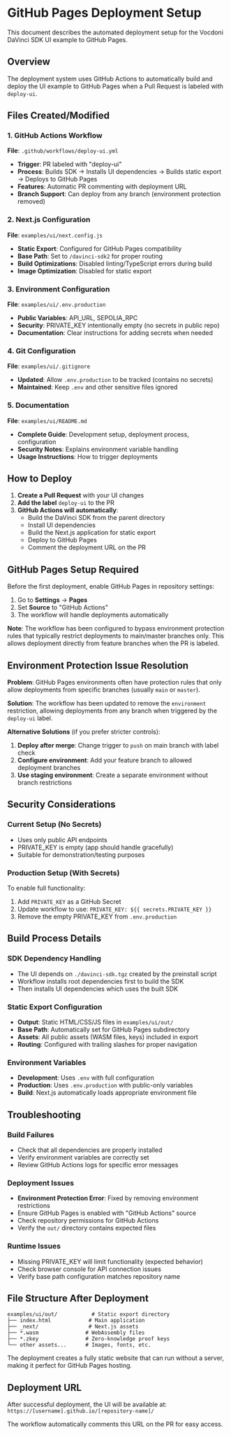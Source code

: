 # GitHub Pages Deployment Setup

This document describes the automated deployment setup for the Vocdoni DaVinci SDK UI example to GitHub Pages.

## Overview

The deployment system uses GitHub Actions to automatically build and deploy the UI example to GitHub Pages when a Pull Request is labeled with `deploy-ui`.

## Files Created/Modified

### 1. GitHub Actions Workflow
**File**: `.github/workflows/deploy-ui.yml`
- **Trigger**: PR labeled with "deploy-ui"
- **Process**: Builds SDK → Installs UI dependencies → Builds static export → Deploys to GitHub Pages
- **Features**: Automatic PR commenting with deployment URL
- **Branch Support**: Can deploy from any branch (environment protection removed)

### 2. Next.js Configuration
**File**: `examples/ui/next.config.js`
- **Static Export**: Configured for GitHub Pages compatibility
- **Base Path**: Set to `/davinci-sdk2` for proper routing
- **Build Optimizations**: Disabled linting/TypeScript errors during build
- **Image Optimization**: Disabled for static export

### 3. Environment Configuration
**File**: `examples/ui/.env.production`
- **Public Variables**: API_URL, SEPOLIA_RPC
- **Security**: PRIVATE_KEY intentionally empty (no secrets in public repo)
- **Documentation**: Clear instructions for adding secrets when needed

### 4. Git Configuration
**File**: `examples/ui/.gitignore`
- **Updated**: Allow `.env.production` to be tracked (contains no secrets)
- **Maintained**: Keep `.env` and other sensitive files ignored

### 5. Documentation
**File**: `examples/ui/README.md`
- **Complete Guide**: Development setup, deployment process, configuration
- **Security Notes**: Explains environment variable handling
- **Usage Instructions**: How to trigger deployments

## How to Deploy

1. **Create a Pull Request** with your UI changes
2. **Add the label** `deploy-ui` to the PR
3. **GitHub Actions will automatically**:
   - Build the DaVinci SDK from the parent directory
   - Install UI dependencies
   - Build the Next.js application for static export
   - Deploy to GitHub Pages
   - Comment the deployment URL on the PR

## GitHub Pages Setup Required

Before the first deployment, enable GitHub Pages in repository settings:
1. Go to **Settings** → **Pages**
2. Set **Source** to "GitHub Actions"
3. The workflow will handle deployments automatically

**Note**: The workflow has been configured to bypass environment protection rules that typically restrict deployments to main/master branches only. This allows deployment directly from feature branches when the PR is labeled.

## Environment Protection Issue Resolution

**Problem**: GitHub Pages environments often have protection rules that only allow deployments from specific branches (usually `main` or `master`).

**Solution**: The workflow has been updated to remove the `environment` restriction, allowing deployments from any branch when triggered by the `deploy-ui` label.

**Alternative Solutions** (if you prefer stricter controls):
1. **Deploy after merge**: Change trigger to `push` on main branch with label check
2. **Configure environment**: Add your feature branch to allowed deployment branches
3. **Use staging environment**: Create a separate environment without branch restrictions

## Security Considerations

### Current Setup (No Secrets)
- Uses only public API endpoints
- PRIVATE_KEY is empty (app should handle gracefully)
- Suitable for demonstration/testing purposes

### Production Setup (With Secrets)
To enable full functionality:
1. Add `PRIVATE_KEY` as a GitHub Secret
2. Update workflow to use: `PRIVATE_KEY: ${{ secrets.PRIVATE_KEY }}`
3. Remove the empty PRIVATE_KEY from `.env.production`

## Build Process Details

### SDK Dependency Handling
- The UI depends on `./davinci-sdk.tgz` created by the preinstall script
- Workflow installs root dependencies first to build the SDK
- Then installs UI dependencies which uses the built SDK

### Static Export Configuration
- **Output**: Static HTML/CSS/JS files in `examples/ui/out/`
- **Base Path**: Automatically set for GitHub Pages subdirectory
- **Assets**: All public assets (WASM files, keys) included in export
- **Routing**: Configured with trailing slashes for proper navigation

### Environment Variables
- **Development**: Uses `.env` with full configuration
- **Production**: Uses `.env.production` with public-only variables
- **Build**: Next.js automatically loads appropriate environment file

## Troubleshooting

### Build Failures
- Check that all dependencies are properly installed
- Verify environment variables are correctly set
- Review GitHub Actions logs for specific error messages

### Deployment Issues
- **Environment Protection Error**: Fixed by removing environment restrictions
- Ensure GitHub Pages is enabled with "GitHub Actions" source
- Check repository permissions for GitHub Actions
- Verify the `out/` directory contains expected files

### Runtime Issues
- Missing PRIVATE_KEY will limit functionality (expected behavior)
- Check browser console for API connection issues
- Verify base path configuration matches repository name

## File Structure After Deployment

```
examples/ui/out/           # Static export directory
├── index.html            # Main application
├── _next/                # Next.js assets
├── *.wasm               # WebAssembly files
├── *.zkey               # Zero-knowledge proof keys
└── other assets...      # Images, fonts, etc.
```

The deployment creates a fully static website that can run without a server, making it perfect for GitHub Pages hosting.

## Deployment URL

After successful deployment, the UI will be available at:
`https://[username].github.io/[repository-name]/`

The workflow automatically comments this URL on the PR for easy access.
